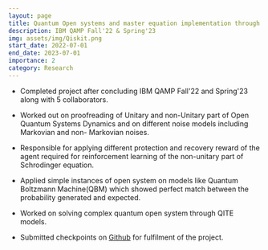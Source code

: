 ```yaml
---
layout: page
title: Quantum Open systems and master equation implementation through reinforcement learning
description: IBM QAMP Fall'22 & Spring'23
img: assets/img/Qiskit.png
start_date: 2022-07-01
end_date: 2023-07-01
importance: 2
category: Research
---
```


- Completed project after concluding IBM QAMP Fall'22 and Spring'23 along with 5 collaborators.

- Worked out on proofreading of Unitary and non-Unitary part of Open Quantum Systems Dynamics and on different noise models including Markovian and non- Markovian noises.

- Responsible for applying different protection and recovery reward of the agent required for reinforcement learning of the non-unitary part of Schrodinger equation.

- Applied simple instances of open system on models like Quantum Boltzmann Machine(QBM) which showed perfect match between the probability generated and expected.

- Worked on solving complex quantum open system through QITE models.

- Submitted checkpoints on [Github](https://github.com/qiskit-advocate/qamp-fall-22/issues/35) for fulfilment of the project.

<div data-iframe-width="150" data-iframe-height="270" data-share-badge-id="08610294-cf77-4522-b350-1bd032f6ff19" data-share-badge-host="https://www.credly.com"></div><script type="text/javascript" async src="//cdn.credly.com/assets/utilities/embed.js"></script>

